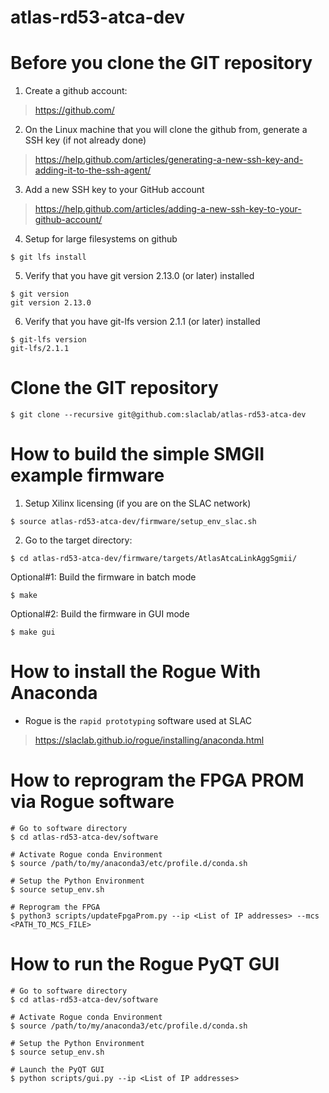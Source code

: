 # atlas-rd53-atca-dev

<!--- ######################################################## -->

# Before you clone the GIT repository

1) Create a github account:
> https://github.com/

2) On the Linux machine that you will clone the github from, generate a SSH key (if not already done)
> https://help.github.com/articles/generating-a-new-ssh-key-and-adding-it-to-the-ssh-agent/

3) Add a new SSH key to your GitHub account
> https://help.github.com/articles/adding-a-new-ssh-key-to-your-github-account/

4) Setup for large filesystems on github

```
$ git lfs install
```

5) Verify that you have git version 2.13.0 (or later) installed 

```
$ git version
git version 2.13.0
```

6) Verify that you have git-lfs version 2.1.1 (or later) installed 

```
$ git-lfs version
git-lfs/2.1.1
```

# Clone the GIT repository

```
$ git clone --recursive git@github.com:slaclab/atlas-rd53-atca-dev
```

<!--- ######################################################## -->

# How to build the simple SMGII example firmware

1) Setup Xilinx licensing (if you are on the SLAC network)
```
$ source atlas-rd53-atca-dev/firmware/setup_env_slac.sh
```

2) Go to the target directory:
```
$ cd atlas-rd53-atca-dev/firmware/targets/AtlasAtcaLinkAggSgmii/
```

Optional#1: Build the firmware in batch mode
```
$ make
```

Optional#2: Build the firmware in GUI mode
```
$ make gui
```

<!--- ######################################################## -->

# How to install the Rogue With Anaconda

- Rogue is the `rapid prototyping` software used at SLAC

> https://slaclab.github.io/rogue/installing/anaconda.html

<!--- ######################################################## -->

# How to reprogram the FPGA PROM via Rogue software

```
# Go to software directory
$ cd atlas-rd53-atca-dev/software

# Activate Rogue conda Environment 
$ source /path/to/my/anaconda3/etc/profile.d/conda.sh

# Setup the Python Environment
$ source setup_env.sh

# Reprogram the FPGA
$ python3 scripts/updateFpgaProm.py --ip <List of IP addresses> --mcs <PATH_TO_MCS_FILE>
```

<!--- ######################################################## -->

# How to run the Rogue PyQT GUI

```
# Go to software directory
$ cd atlas-rd53-atca-dev/software

# Activate Rogue conda Environment 
$ source /path/to/my/anaconda3/etc/profile.d/conda.sh

# Setup the Python Environment
$ source setup_env.sh

# Launch the PyQT GUI
$ python scripts/gui.py --ip <List of IP addresses>
```

<!--- ######################################################## -->
